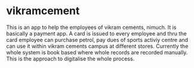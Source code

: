 # vikramcement
This is an app to help the employees of vikram cements, nimuch.
It is basically a payment app.
A card is issued to every employee and thru the card employee can purchase petrol, pay dues of sports activiy centre and can use it within vikram cements campus at different stores.
Currently the whole system is book based where whole records are recorded manually.
This is the approach to digitalise the whole process.
